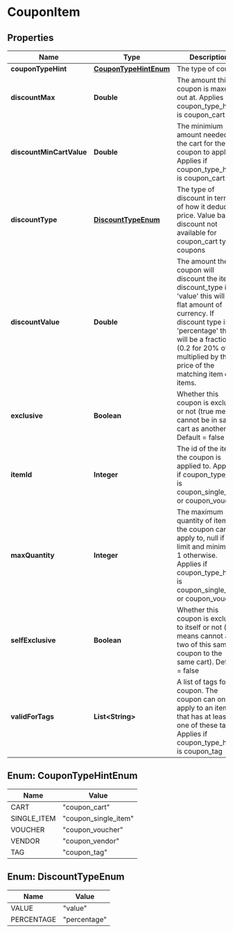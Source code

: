 
# CouponItem

## Properties
Name | Type | Description | Notes
------------ | ------------- | ------------- | -------------
**couponTypeHint** | [**CouponTypeHintEnum**](#CouponTypeHintEnum) | The type of coupon | 
**discountMax** | **Double** | The amount this coupon is maxed out at.  Applies if coupon_type_hint is coupon_cart |  [optional]
**discountMinCartValue** | **Double** | The minimium amount needed in the cart for the coupon to apply.  Applies if coupon_type_hint is coupon_cart |  [optional]
**discountType** | [**DiscountTypeEnum**](#DiscountTypeEnum) | The type of discount in terms of how it deducts price. Value based discount not available for coupon_cart type coupons | 
**discountValue** | **Double** | The amount the coupon will discount the item. If discount_type is &#39;value&#39; this will be a flat amount of currency. If discount type is &#39;percentage&#39; this will be a fraction (0.2 for 20% off) multiplied by the price of the matching item or items. | 
**exclusive** | **Boolean** | Whether this coupon is exclusive or not (true means cannot be in same cart as another).  Default &#x3D; false |  [optional]
**itemId** | **Integer** | The id of the item the coupon is applied to.  Applies if coupon_type_hint is coupon_single_item or coupon_voucher |  [optional]
**maxQuantity** | **Integer** | The maximum quantity of items the coupon can apply to, null if no limit and minimum 1 otherwise.  Applies if coupon_type_hint is coupon_single_item or coupon_voucher |  [optional]
**selfExclusive** | **Boolean** | Whether this coupon is exclusive to itself or not (true means cannot add two of this same coupon to the same cart).  Default &#x3D; false |  [optional]
**validForTags** | **List&lt;String&gt;** | A list of tags for a coupon.  The coupon can only apply to an item that has at least one of these tags.  Applies if coupon_type_hint is coupon_tag |  [optional]


<a name="CouponTypeHintEnum"></a>
## Enum: CouponTypeHintEnum
Name | Value
---- | -----
CART | &quot;coupon_cart&quot;
SINGLE_ITEM | &quot;coupon_single_item&quot;
VOUCHER | &quot;coupon_voucher&quot;
VENDOR | &quot;coupon_vendor&quot;
TAG | &quot;coupon_tag&quot;


<a name="DiscountTypeEnum"></a>
## Enum: DiscountTypeEnum
Name | Value
---- | -----
VALUE | &quot;value&quot;
PERCENTAGE | &quot;percentage&quot;



